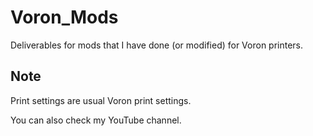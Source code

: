 # Voron_Mods
 Deliverables for mods that I have done (or modified) for Voron printers.
 
 ## Note ##
 Print settings are usual Voron print settings.
 
 You can also check my YouTube channel.